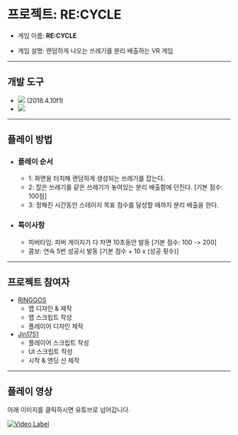 # 프로젝트: RE:CYCLE

- 게임 이름: **RE:CYCLE**

- 게임 설명: 랜덤하게 나오는 쓰레기를 분리 배출하는 VR 게임

---

## 개발 도구 ##
- <img src = "https://img.shields.io/badge/Unity-black?style=for-the-badge&logo=unity"/> (2018.4.10f1)
- <img src = "https://img.shields.io/badge/C Sharp-239120?style=for-the-badge&logo=Csharp&logoColor=white"/>

---

## 플레이 방법 ##
 - ### 플레이 순서 ###
    - 1: 화면을 터치해 랜덤하게 생성되는 쓰레기를 잡는다.
    - 2: 잡은 쓰레기를 같은 쓰레기가 놓여있는 분리 배출함에 던진다. [기본 점수: 100점]
    - 3: 정해진 시간동안 스테이지 목표 점수를 달성할 때까지 분리 배출을 한다.

 - ### 특이사항 ###
    - 피버타임: 피버 게이지가 다 차면 10초동안 발동 [기본 점수: 100 -> 200]
    - 콤보: 연속 5번 성공시 발동 [기본 점수 + 10 x (성공 횟수)]

----
## 프로젝트 참여자 ##
  - [RINGGOS](https://github.com/RINGGOS)
      - 맵 디자인 & 제작
      - 맵 스크립트 작성
      - 플레이어 디자인 제작
  - [Jin1751](https://github.com/Jin1751)
      - 플레이어 스크립트 작성
      - UI 스크립트 작성
      - 시작 & 엔딩 신 제작
  
---      
      

## 플레이 영상 ##
아래 이미지를 클릭하시면 유튜브로 넘어갑니다.

 [![Video Label](http://img.youtube.com/vi/RxrZ5IOlXw0/0.jpg)](https://youtu.be/RxrZ5IOlXw0)

